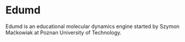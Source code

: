 # Edumd
Edumd is an educational molecular dynamics engine started by Szymon Maćkowiak at Poznan University of Technology.
